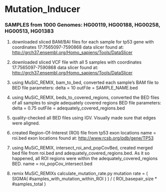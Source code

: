# Mutation_Inducer

### SAMPLES from 1000 Genomes: HG00119, HG00188, HG00258, HG00513, HG01383


1. downloaded sliced BAM/BAI files for each sample for tp53 gene with coordinates 17:7565097-7590868
	data slicer found at: http://grch37.ensembl.org/Homo_sapiens/Tools/DataSlicer

2. downloaded sliced VCF file with all 5 samples with coordinates 17:7565097-7590868
	data slicer found at: http://grch37.ensembl.org/Homo_sapiens/Tools/DataSlicer

3. using MuSiC_REMIX, bam_to_bed, converted each sample’s BAM file to BED file
	parameters: delta = 10 outFile = SAMPLE_NAME.bed

4. using MuSiC_REMIX, beds_to_covered_regions, converted the BED files of all samples to single adequately covered regions BED file
	parameters: delta = 0.75 outFile = adequately_covered_regions.bed

5. quality-checked all BED files using IGV. Visually made sure that edges were aligned.

6. created Region-Of-Interest (ROI) file from tp53 exon locations
	name = roi.bed
	exon locations found at: http://www.rcsb.org/pdb/gene/TP53

7. using MuSiC_REMIX, intersect_roi_and_popCovBed, created merged bed file from roi.bed and adequately_covered_regions.bed. As it so happened, all ROI regions were within the adequately_covered_regions BED.
	name = roi_popCov_intersect.bed

8. remix MuSiC_REMIXs calculate_mutation_rate.py
	mutation rate = ( SIGMA( #samples_with_mutation_within_ROI ) ) / ( ROI_basepair_size * #samples_total )

